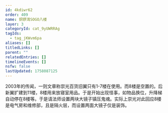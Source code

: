 ```yaml
---
id: 4kdiwr62
order: 409
name: 铜锣湾SOGO八楼
layer: 3
categoryId: cat_9yUWRRAg
tagIds:
  - tag_jKWvm6pa
aliases: []
titledLinks: []
parent: ""
relatedEntries: []
timelineEvents: []
nsfw: false
lastUpdated: 1758087125
---
```


2003年的传闻，一则文章称崇光百货旧翼只有1-7楼在使用。而8楼是空置的。后新翼扩建到11楼，8楼用来放寝室用品。于是开始出现怪事，如物品换位，升降梯自动停在8楼等。于是请法师设置两块大镜子镇压鬼魂。实际上崇光对此回应8楼是电气房和维修部，且是隔火层，而设置两面大镜子仅是装饰。